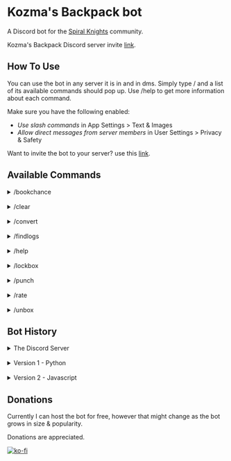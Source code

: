 # Kozma's Backpack bot
A Discord bot for the [Spiral Knights](https://store.steampowered.com/app/99900/Spiral_Knights/) community.

Kozma's Backpack Discord server invite [link](https://discord.gg/nGW89SHHj3).

## How To Use
You can use the bot in any server it is in and in dms. Simply type / and a list of its available commands should pop up. Use /help to get more information about each command.

Make sure you have the following enabled:
- *Use slash commands* in App Settings > Text & Images
- *Allow direct messages from server members* in User Settings > Privacy & Safety

Want to invite the bot to your server? use this [link](https://discord.com/api/oauth2/authorize?client_id=898505614404235266&permissions=66560&scope=bot%20applications.commands).

## Available Commands
<details>
<summary>/bookchance</summary>
  
<br>This command will tell you how bad your luck has been or if you should have played the lottery instead of farming for the Book of Dark Rituals.
</details>

<br>
<details>
<summary>/clear</summary>
  
<br>Don't want to see all previous messages the bot has sent you from /findlogs? Then this command has you covered! it will delete all the messages the bot has sent you.
</details>

<br>
<details>
<summary>/convert</summary>
  
<br>Negotiating a trade but the other person only has crowns (or energy)? Use /convert to quickly find out how much you should ask from the other person to complete the transaction.
</details>

<br>
<details>
<summary>/findlogs</summary>

<br>This is the command this bot even exists. Saw someone advertising an item but don't know how much you should offer? Or did see you something interesting on the auction house and don't know if you should buy it to ~~hoard for months until it gets rerun~~ resell for more? Then /findlogs is here for you! This command will search through our 20k+ tradelogs for the most recent known transactions where the item was a part of.<br>

Extra options:<br>
- *months* ~ By default the bot only looks in the past 6 months but you can extend this period through the *months* option.<br>
- *variants* ~ When looking for equipment and certain color themes the bot automatically looks for items of that equipment's family tree or color themes of similar value. You can disable this through the *variants* option.<br>
- *mixed* ~ By default the bot always look in all channels. The mixed-trades channel doesn't always provide useful info. This option lets you skip that channel.<br>

Qol implementations:<br>
- The bot automatically swaps ctr & asi uvs to return both options when searching.<br>
- The command is **not** case sensitive.<br>
- Certain symbols like - & ' are ignored when using the command.
</details>

<br>
<details>
<summary>/help</summary>

<br>Get a short explanation for each functioning command.
</details>

<br>
<details>
<summary>/lockbox</summary>

<br>Learn more about lockboxes and their rewards.<br>

This command has 3 options:
- *boxes* ~ This option lets you select a lockbox so you can see the possible rewards.<br>
- *slime* ~ Enter a slime box code (QQQ for example) to discover if that box can drop a special color themed box.<br>
- *item* ~ Curious what lockbox drops your item? With this option you can find out which box drops your item and the chance the dropchance.
</details>

<br>
<details>
<summary>/punch</summary>
  
<br>Craft items and roll for Unique Variants without draining your wallet.
</details>

<br>
<details>
<summary>/rate</summary>

<br>Get the current crowns per energy conversion rate.
</details>

<br>
<details>
<summary>/unbox</summary>

<br>Open prizeboxes & lockboxes free of charge!
</details>


## Bot History
<details>
<summary>The Discord Server</summary>
  
<br>Before reading the bot's history it is important you know what it was created for. In September 2020 I and 2 others came together with an idea to help the Spiral Knights trading scene. We have essentialy created a discord based database of Auction House sales & player held trades. This with the goal to level the playing field, giving everyone the same information so they can make educated decisions when negotiating prices with eachother. Every post has the item name written out but searching for an item didn't give the experience I wanted.
</details>

<br>
<details>
<summary>Version 1 - Python</summary>
  
<br>On 23/08/2021 I got the idea to reinvent the discord search function. As I had barely any experience in coding I contacted a [friend](https://github.com/ultrongr) who I knew had some experience with Discord bots. Soon after we had a first working version. No optimisation, poorly written variables & a spamfest of messages each time we used it. The weeks after that the bot only improved. We figured out how to use embeds, dm the command user, delete bot messages etc. The biggest improvement was making the bot only look in specific channels as prior to implementing this, the bot just went through each channel looking for matches. Besides finding an item the bot gained some other functionalities. We added a command to convert your crowns into energy and vice versa which uses the latest crown per energy value. And a command that gave information about lockbox contents and their percentages. As I learned python through working on this bot I was able to implement small improvements on older code along the way. This bot was built using [Discord.py](https://discordpy.readthedocs.io/en/stable/) and reacted based on seeing a certain string. The latest version of the python bot can be found [here](https://replit.com/@ellilglor/Kozmapy#main.py).
</details>

<br>
<details>
<summary>Version 2 - Javascript</summary>
  
<br>For a school assignment I had the task to create both a front-end & back-end api for an idea/project of my choice. I decided to recreate the functionality of searching through the tradelogs as a website. However as this project required javascript I was forced to recreate the bot in Javascript, [Discord.Js](https://discord.js.org/#/) to be specific. When starting on this version of the bot I decided to get it right first time and started learning slash commands instead of working with prefixes. Currently the website and api part of the project are on hold as I have other priorities but I hope to eventually finish those and make them available to the public. Besides the functionalities of the python bot this version already has an unbox simulator built in with more ideas planned. One big improvement over version 1 is that this bot works in any channel & server and works in dms with the bot. For a list of all available commands check the commands section!
</details>


## Donations
Currently I can host the bot for free, however that might change as the bot grows in size & popularity.

Donations are appreciated.

[![ko-fi](https://www.ko-fi.com/img/githubbutton_sm.svg)](https://ko-fi.com/ellilglor)